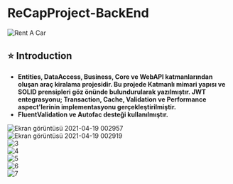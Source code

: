 # ReCapProject-BackEnd
![Rent A Car](https://st2.depositphotos.com/5261163/9489/v/950/depositphotos_94899092-stock-illustration-rental-car-banners.jpg)

## ⭐ Introduction 
- **Entities, DataAccess, Business, Core ve WebAPI katmanlarından oluşan araç kiralama projesidir. Bu projede Katmanlı mimari yapısı ve SOLID prensipleri göz önünde  bulundurularak yazılmıştır. JWT entegrasyonu; Transaction, Cache, Validation ve Performance aspect'lerinin implementasyonu gerçekleştirilmiştir.** 
- **FluentValidation ve Autofac desteği kullanılmıştır.**

![Ekran görüntüsü 2021-04-19 002957](https://user-images.githubusercontent.com/70206176/115161600-57536d80-a0a7-11eb-878a-01e7d13ea510.jpg)<br/>
![Ekran görüntüsü 2021-04-19 002919](https://user-images.githubusercontent.com/70206176/115161603-5ae6f480-a0a7-11eb-9f60-e9768f7a866c.jpg)<br/>
![3](https://user-images.githubusercontent.com/70206176/115161604-5c182180-a0a7-11eb-9a32-37caccd49413.jpg)<br/>
![4](https://user-images.githubusercontent.com/70206176/115161607-60dcd580-a0a7-11eb-9537-75c0278dcd9b.jpg)<br/>
![5](https://user-images.githubusercontent.com/70206176/115161608-620e0280-a0a7-11eb-9969-6f57214b7431.jpg)<br/>
![6](https://user-images.githubusercontent.com/70206176/115161611-62a69900-a0a7-11eb-9f2f-10b51435b21a.jpg)<br/>
![7](https://user-images.githubusercontent.com/70206176/115161612-63d7c600-a0a7-11eb-8b23-b03eb4962e23.jpg)<br/>
